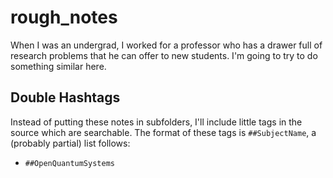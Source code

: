# rough_notes
When I was an undergrad, I worked for a professor who has a drawer full of research problems that he can offer to new students. I'm going to try to do something similar here. 

## Double Hashtags
Instead of putting these notes in subfolders, I'll include little tags in the source which are searchable. The format of these tags is `##SubjectName`, a (probably partial) list follows:

 + `##OpenQuantumSystems` 
